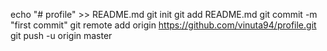 echo "# profile" >> README.md
git init
git add README.md
git commit -m "first commit"
git remote add origin https://github.com/vinuta94/profile.git
git push -u origin master
